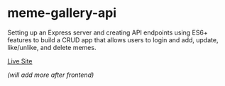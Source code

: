 # meme-gallery-api

Setting up an Express server and creating API endpoints using ES6+ features to build a CRUD app that allows users to login and add, update, like/unlike, and delete memes.

[Live Site](https://meme-gallery-api-4pmz.onrender.com/)

*(will add more after frontend)*
